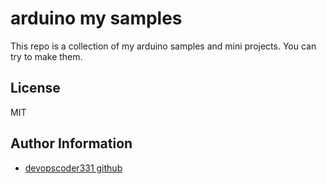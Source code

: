 arduino my samples
=========

This repo is a collection of my arduino samples and mini projects. You can try to make them.


License
-------

MIT

Author Information
------------------

* [devopscoder331 github](https://github.com/devopscoder331)
